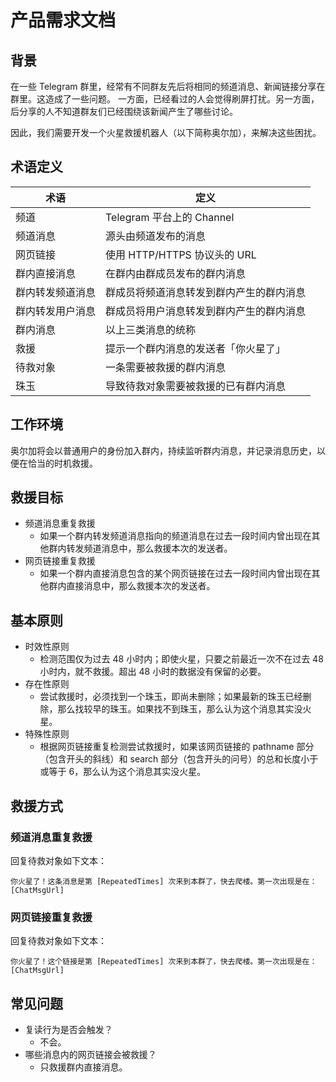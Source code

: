 # 产品需求文档

## 背景

在一些 Telegram 群里，经常有不同群友先后将相同的频道消息、新闻链接分享在群里。这造成了一些问题。
一方面，已经看过的人会觉得刷屏打扰。另一方面，后分享的人不知道群友们已经围绕该新闻产生了哪些讨论。

因此，我们需要开发一个火星救援机器人（以下简称奥尔加），来解决这些困扰。

## 术语定义

| 术语             | 定义                                     |
| ---------------- | ---------------------------------------- |
| 频道             | Telegram 平台上的 Channel                |
| 频道消息         | 源头由频道发布的消息                     |
| 网页链接         | 使用 HTTP/HTTPS 协议头的 URL             |
| 群内直接消息     | 在群内由群成员发布的群内消息             |
| 群内转发频道消息 | 群成员将频道消息转发到群内产生的群内消息 |
| 群内转发用户消息 | 群成员将用户消息转发到群内产生的群内消息 |
| 群内消息         | 以上三类消息的统称                       |
| 救援             | 提示一个群内消息的发送者「你火星了」     |
| 待救对象         | 一条需要被救援的群内消息                 |
| 珠玉             | 导致待救对象需要被救援的已有群内消息     |

## 工作环境

奥尔加将会以普通用户的身份加入群内，持续监听群内消息，并记录消息历史，以便在恰当的时机救援。

## 救援目标

- 频道消息重复救援
    - 如果一个群内转发频道消息指向的频道消息在过去一段时间内曾出现在其他群内转发频道消息中，那么救援本次的发送者。
- 网页链接重复救援
    - 如果一个群内直接消息包含的某个网页链接在过去一段时间内曾出现在其他群内直接消息中，那么救援本次的发送者。

## 基本原则

- 时效性原则
    - 检测范围仅为过去 48 小时内；即使火星，只要之前最近一次不在过去 48 小时内，就不救援。超出 48 小时的数据没有保留的必要。
- 存在性原则
    - 尝试救援时，必须找到一个珠玉，即尚未删除；如果最新的珠玉已经删除，那么找较早的珠玉。如果找不到珠玉，那么认为这个消息其实没火星。
- 特殊性原则
    - 根据网页链接重复检测尝试救援时，如果该网页链接的 pathname 部分（包含开头的斜线）和 search 部分（包含开头的问号）的总和长度小于或等于 6，那么认为这个消息其实没火星。

## 救援方式

### 频道消息重复救援

回复待救对象如下文本：

```
你火星了！这条消息是第 [RepeatedTimes] 次来到本群了，快去爬楼。第一次出现是在：[ChatMsgUrl]
```

### 网页链接重复救援

回复待救对象如下文本：

```
你火星了！这个链接是第 [RepeatedTimes] 次来到本群了，快去爬楼。第一次出现是在：[ChatMsgUrl]
```

## 常见问题

- 复读行为是否会触发？
    - 不会。
- 哪些消息内的网页链接会被救援？
    - 只救援群内直接消息。